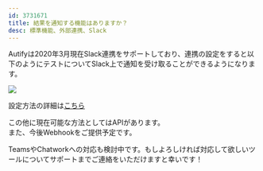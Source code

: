 ```yaml
---
id: 3731671
title: 結果を通知する機能はありますか？
desc: 標準機能、外部連携、Slack
---
```


Autifyは2020年3月現在Slack連携をサポートしており、連携の設定をすると以下のようにテストについてSlack上で通知を受け取ることができるようになります。

![](https://downloads.intercomcdn.com/i/o/186666156/b87b50b265245918ac07486e/Slack.png)

設定方法の詳細は[こちら](https://docs.autify.com/ja/integrate-with-slack)

この他に現在可能な方法としてはAPIがあります。<br>また、今後Webhookをご提供予定です。

TeamsやChatworkへの対応も検討中です。もしよろしければ対応して欲しいツールについてサポートまでご連絡をいただけますと幸いです！